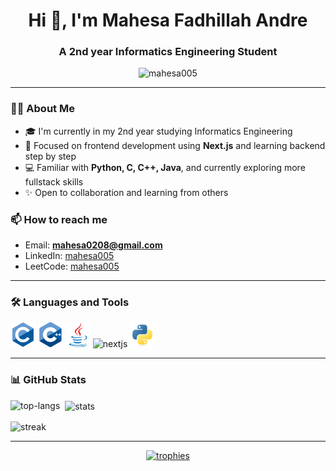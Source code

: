 <h1 align="center">Hi 👋, I'm Mahesa Fadhillah Andre</h1>
<h3 align="center">A 2nd year Informatics Engineering Student</h3>

<p align="center">
  <img src="https://komarev.com/ghpvc/?username=mahesa005&label=Profile%20views&color=0e75b6&style=flat" alt="mahesa005" />
</p>

---

### 👨‍💻 About Me
- 🎓 I'm currently in my 2nd year studying Informatics Engineering  
- 🌱 Focused on frontend development using **Next.js** and learning backend step by step  
- 💻 Familiar with **Python, C, C++, Java**, and currently exploring more fullstack skills  
- ✨ Open to collaboration and learning from others  

### 📫 How to reach me
- Email: **mahesa0208@gmail.com**
- LinkedIn: [mahesa005](https://linkedin.com/in/mahesa005)
- LeetCode: [mahesa005](https://leetcode.com/mahesa005)

---

### 🛠️ Languages and Tools
<p align="left">
  <img src="https://raw.githubusercontent.com/devicons/devicon/master/icons/c/c-original.svg" alt="c" width="40" height="40"/>
  <img src="https://raw.githubusercontent.com/devicons/devicon/master/icons/cplusplus/cplusplus-original.svg" alt="cpp" width="40" height="40"/>
  <img src="https://raw.githubusercontent.com/devicons/devicon/master/icons/java/java-original.svg" alt="java" width="40" height="40"/>
  <img src="https://cdn.worldvectorlogo.com/logos/nextjs-2.svg" alt="nextjs" width="40" height="40"/>
  <img src="https://raw.githubusercontent.com/devicons/devicon/master/icons/python/python-original.svg" alt="python" width="40" height="40"/>
</p>

---

### 📊 GitHub Stats
<p>
  <img align="left" src="https://github-readme-stats.vercel.app/api/top-langs?username=mahesa005&show_icons=true&locale=en&layout=compact" alt="top-langs" />
</p>
<p>&nbsp;
  <img align="center" src="https://github-readme-stats.vercel.app/api?username=mahesa005&show_icons=true&locale=en" alt="stats" />
</p>
<p>
  <img align="center" src="https://github-readme-streak-stats.herokuapp.com/?user=mahesa005&" alt="streak" />
</p>

---

<p align="center">
  <a href="https://github.com/ryo-ma/github-profile-trophy">
    <img src="https://github-profile-trophy.vercel.app/?username=mahesa005&theme=onedark&column=3&margin-w=15&margin-h=15" alt="trophies"/>
  </a>
</p>
